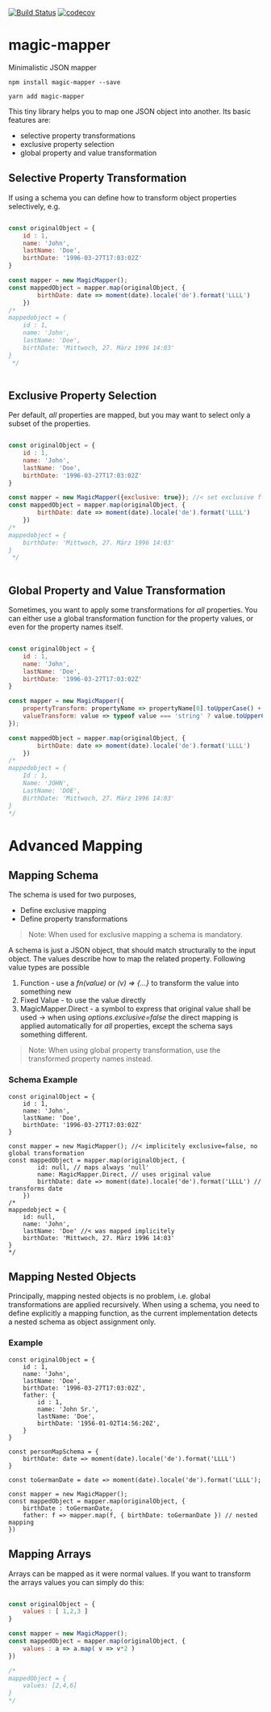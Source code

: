 [![Build Status](https://travis-ci.org/ohager/magic-mapper.svg?branch=master)](https://travis-ci.org/ohager/magic-mapper)
[![codecov](https://codecov.io/gh/ohager/magic-mapper/branch/master/graph/badge.svg)](https://codecov.io/gh/ohager/magic-mapper)

# magic-mapper
Minimalistic JSON mapper

``npm install magic-mapper --save``

``yarn add magic-mapper``


This tiny library helps you to map one JSON object into another.
Its basic features are:

- selective property transformations
- exclusive property selection
- global property and value transformation

## Selective Property Transformation
 
If using a schema you can define how to transform object properties selectively, e.g.

```javascript

const originalObject = {
	id : 1,
	name: 'John',
	lastName: 'Doe',
	birthDate: '1996-03-27T17:03:02Z'
}

const mapper = new MagicMapper();
const mappedObject = mapper.map(originalObject, {
	    birthDate: date => moment(date).locale('de').format('LLLL')
    })
/* 
mappedobject = {
	id : 1,
	name: 'John',
	lastName: 'Doe',
	birthDate: 'Mittwoch, 27. März 1996 14:03'
}
 */
    
```


## Exclusive Property Selection
 
Per default, _all_ properties are mapped, but you may want to select only a subset of the properties.

```javascript

const originalObject = {
	id : 1,
	name: 'John',
	lastName: 'Doe',
	birthDate: '1996-03-27T17:03:02Z'
}

const mapper = new MagicMapper({exclusive: true}); //< set exclusive flag 
const mappedObject = mapper.map(originalObject, {
	    birthDate: date => moment(date).locale('de').format('LLLL')
    })
/* 
mappedobject = {
	birthDate: 'Mittwoch, 27. März 1996 14:03'
}
 */
    
```

## Global Property and Value Transformation
 
Sometimes, you want to apply some transformations for _all_ properties. You can either use a global 
transformation function for the property values, or even for the property names itself.

```javascript

const originalObject = {
	id : 1,
	name: 'John',
	lastName: 'Doe',
	birthDate: '1996-03-27T17:03:02Z'
}

const mapper = new MagicMapper({
    propertyTransform: propertyName => propertyName[0].toUpperCase() + propertyName.substr(1),
    valueTransform: value => typeof value === 'string' ? value.toUpperCase() : value
});  

const mappedObject = mapper.map(originalObject, {
	    birthDate: date => moment(date).locale('de').format('LLLL')
    })
/* 
mappedobject = {
	Id : 1,
	Name: 'JOHN',
	LastName: 'DOE',
	BirthDate: 'Mittwoch, 27. März 1996 14:03'
}
*/    
```

# Advanced Mapping 

## Mapping Schema

The schema is used for two purposes,

- Define exclusive mapping
- Define property transformations
 
> Note: When used for exclusive mapping a schema is mandatory. 

A schema is just a JSON object, that should match structurally to the input object.
The values describe how to map the related property. Following value types are possible
  
  1. Function - use a _fn(value)_ or _(v) => {...}_  to transform the value into something new
  2. Fixed Value - to use the value directly
  3. MagicMapper.Direct - a symbol to express that original value shall be used 
     -> when using _options.exclusive=false_ the direct mapping is applied automatically for _all_ properties, 
     except the schema says something different. 
   
> Note: When using global property transformation, use the transformed property names instead.

### Schema Example

```
const originalObject = {
	id : 1,
	name: 'John',
	lastName: 'Doe',
	birthDate: '1996-03-27T17:03:02Z'
}

const mapper = new MagicMapper(); //< implicitely exclusive=false, no global transformation 
const mappedObject = mapper.map(originalObject, {
        id: null, // maps always 'null'
        name: MagicMapper.Direct, // uses original value        
	    birthDate: date => moment(date).locale('de').format('LLLL') // transforms date
    })
/* 
mappedobject = {
    id: null,
    name: 'John',
    lastName: 'Doe' //< was mapped implicitely
	birthDate: 'Mittwoch, 27. März 1996 14:03'
}
*/
```

## Mapping Nested Objects

Principally, mapping nested objects is no problem, i.e. global transformations are applied recursively.
When using a schema, you need to define explicitly a mapping function, as the current implementation detects 
a nested schema as object assignment only.

### Example
```
const originalObject = {
    id : 1,
    name: 'John',
    lastName: 'Doe',
    birthDate: '1996-03-27T17:03:02Z',
    father: {
        id : 1,
        name: 'John Sr.',
        lastName: 'Doe',
        birthDate: '1956-01-02T14:56:20Z',
    }
}

const personMapSchema = {
    birthDate: date => moment(date).locale('de').format('LLLL')
}

const toGermanDate = date => moment(date).locale('de').format('LLLL');

const mapper = new MagicMapper();
const mappedObject = mapper.map(originalObject, {
    birthDate : toGermanDate,
    father: f => mapper.map(f, { birthDate: toGermanDate }) // nested mapping
})
```
 
 
## Mapping Arrays

Arrays can be mapped as it were normal values. If you want to transform the arrays values you can simply do this:

```javascript

const originalObject = {
	values : [ 1,2,3 ]
}

const mapper = new MagicMapper();
const mappedObject = mapper.map(originalObject, {
	values : a => a.map( v => v*2 )
})

/*
mappedObject = {
    values: [2,4,6]
}
*/

```